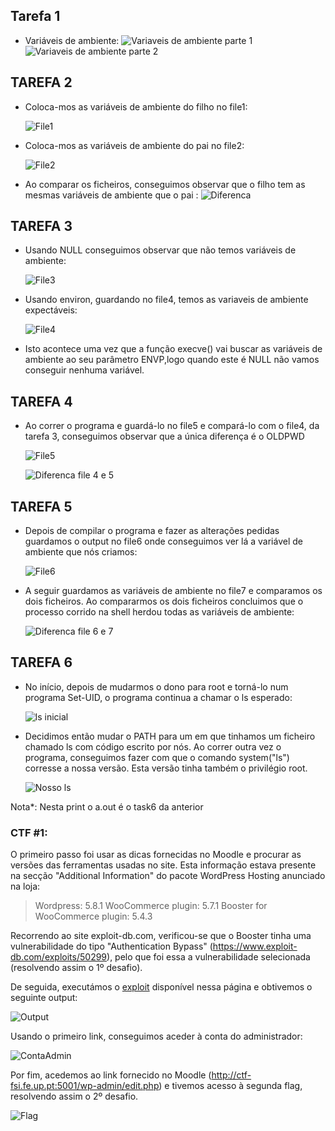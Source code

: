 ## Tarefa 1
- Variáveis de ambiente:
    ![Variaveis de ambiente parte 1](imagenslogbook4/printenv1.png)
    ![Variaveis de ambiente parte 2](imagenslogbook4/printenv2.png)
## TAREFA 2
- Coloca-mos as variáveis de ambiente do filho no file1:

    ![File1](imagenslogbook4/tarefa2_file1.png)
- Coloca-mos as variáveis de ambiente do pai no file2:

    ![File2](imagenslogbook4/tarefa2_file2.png)
-  Ao comparar os ficheiros, conseguimos observar que o filho tem as mesmas variáveis de ambiente que o pai :
    ![Diferenca](imagenslogbook4/tarefa2_diferenca.png)



## TAREFA 3
- Usando NULL conseguimos observar que não temos variáveis de ambiente:

    ![File3](imagenslogbook4/tarefe3_file3.png)
- Usando environ, guardando no file4, temos as variaveis de ambiente expectáveis:
    
    ![File4](imagenslogbook4/tarefa3_file4.png)
- Isto acontece uma vez que a função execve() vai buscar as variáveis de ambiente ao seu parâmetro ENVP,logo quando este é NULL não vamos conseguir nenhuma variável.

## TAREFA 4

- Ao correr o programa e guardá-lo no file5 e compará-lo com o file4, da tarefa 3, conseguimos observar que a única diferença é o OLDPWD

    ![File5](imagenslogbook4/tarefa4_file5.png)

    ![Diferenca file 4 e 5](imagenslogbook4/tarefa4_dif4e5.png)


## TAREFA 5
- Depois de compilar o programa e fazer as alterações pedidas guardamos o output no file6 onde conseguimos ver lá a variável de ambiente que nós criamos: 

    ![File6](imagenslogbook4/tarefa5_file6.png)

- A seguir guardamos as variáveis de ambiente no file7 e comparamos os dois ficheiros. Ao compararmos os dois ficheiros concluimos que o processo corrido na shell herdou todas as variáveis de ambiente:

    ![Diferenca file 6 e 7](imagenslogbook4/tarefa5_file6e7diferenca.png)





## TAREFA 6

- No início, depois de mudarmos o dono para root e torná-lo num programa Set-UID, o programa continua a chamar o ls esperado:

     ![ls inicial](imagenslogbook4/tarefa6_lsinitial.png)

- Decidimos então mudar o PATH para um em que tinhamos um ficheiro chamado ls com código escrito por nós. Ao correr outra vez o programa, conseguimos fazer com que o comando system("ls") corresse a nossa versão.  Esta versão tinha também o privilégio root. 

     ![Nosso ls](imagenslogbook4/tarefa6_nossoLS.png)

Nota*: Nesta print o a.out é o task6 da anterior 





### CTF #1:
O primeiro passo foi usar as dicas fornecidas no Moodle e procurar as versões das ferramentas usadas no site. Esta informação estava presente na secção "Additional Information" do pacote WordPress Hosting anunciado na loja:

> Wordpress: 5.8.1
> WooCommerce plugin: 5.7.1
> Booster for WooCommerce plugin: 5.4.3

Recorrendo ao site exploit-db.com, verificou-se que o Booster tinha uma vulnerabilidade do tipo "Authentication Bypass" (https://www.exploit-db.com/exploits/50299), pelo que foi essa a vulnerabilidade selecionada (resolvendo assim o 1º desafio).

De seguida, executámos o [exploit](CTF/Semana4/exploit.py) disponível nessa página e obtivemos o seguinte output:

![Output](CTF/Semana4/ExploitUsage.png)

Usando o primeiro link, conseguimos aceder à conta do administrador:

![ContaAdmin](CTF/Semana4/UsageOfLink.png)

Por fim, acedemos ao link fornecido no Moodle (http://ctf-fsi.fe.up.pt:5001/wp-admin/edit.php) e tivemos acesso à segunda flag, resolvendo assim o 2º desafio.

![Flag](CTF/Semana4/Flag.png)

